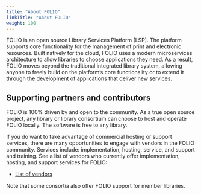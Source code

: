 ```yaml
---
title: "About FOLIO"
linkTitle: "About FOLIO"
weight: 100
---
```


FOLIO is an open source Library Services Platform (LSP). The platform supports core functionality for the management of print and electronic resources. Built natively for the cloud, FOLIO uses a modern microservices architecture to allow libraries to choose applications they need. As a result, FOLIO moves beyond the traditional integrated library system, allowing anyone to freely build on the platform’s core functionality or to extend it through the development of applications that deliver new services.

## Supporting partners and contributors

FOLIO is 100% driven by and open to the community. As a true open source project, any library or library consortium can choose to host and operate FOLIO locally. The software is free to any library.

If you do want to take advantage of commercial hosting or support services, there are many opportunities to engage with vendors in the FOLIO community. Services include: implementation, hosting, service, and support and training. See a list of vendors who currently offer implementation, hosting, and support services for FOLIO:

* [List of vendors](https://www.folio.org/community/members/)

Note that some consortia also offer FOLIO support for member libraries.
